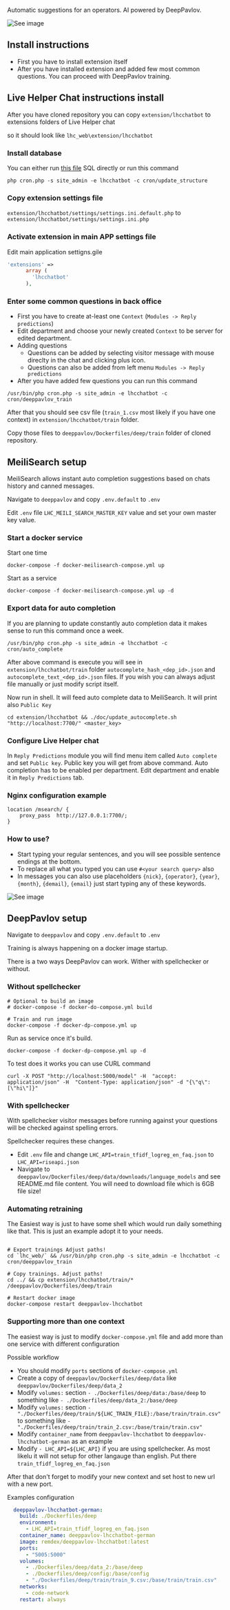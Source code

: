 Automatic suggestions for an operators. AI powered by DeepPavlov.

![See image](https://github.com/LiveHelperChat/lhc-chatbot/blob/master/extension/lhcchatbot/doc/quick-response.png?raw=true)

## Install instructions

* First you have to install extension itself
* After you have installed extension and added few most common questions. You can proceed with DeepPavlov training.

## Live Helper Chat instructions install

After you have cloned repository you can copy `extension/lhcchatbot` to extensions folders of Live Helper chat

so it should look like `lhc_web\extension/lhcchatbot`

### Install database

You can either run [this file](https://github.com/LiveHelperChat/lhc-chatbot/blob/master/extension/lhcchatbot/doc/install.sql) SQL directly or run this command

```shell
php cron.php -s site_admin -e lhcchatbot -c cron/update_structure
```

### Copy extension settings file

`extension/lhcchatbot/settings/settings.ini.default.php` to `extension/lhcchatbot/settings/settings.ini.php`

### Activate extension in main APP settings file

Edit main application settigns.gile

```php
'extensions' => 
      array (
        'lhcchatbot'
      ),
```

### Enter some common questions in back office

* First you have to create at-least one `Context` (`Modules -> Reply predictions`)
* Edit department and choose your newly created `Context` to be server for edited department.
* Adding questions
    * Questions can be added by selecting visitor message with mouse direclty in the chat and clicking plus icon.
    * Questions can also be added from left menu `Modules -> Reply predictions`
* After you have added few questions you can run this command

```shell
/usr/bin/php cron.php -s site_admin -e lhcchatbot -c cron/deeppavlov_train
```

After that you should see csv file (`train_1.csv` most likely if you have one context) in `extension/lhcchatbot/train` folder.

Copy those files to `deeppavlov/Dockerfiles/deep/train` folder of cloned repository.

## MeiliSearch setup

MeiliSearch allows instant auto completion suggestions based on chats history and canned messages.

Navigate to `deeppavlov` and copy `.env.default` to `.env`

Edit `.env` file `LHC_MEILI_SEARCH_MASTER_KEY` value and set your own master key value.

### Start a docker service

Start one time

```shell
docker-compose -f docker-meilisearch-compose.yml up
```

Start as a service

```shell
docker-compose -f docker-meilisearch-compose.yml up -d
```

### Export data for auto completion

If you are planning to update constantly auto completion data it makes sense to run this command once a week.

```shell
/usr/bin/php cron.php -s site_admin -e lhcchatbot -c cron/auto_complete
```

After above command is execute you will see in `extension/lhcchatbot/train` folder `autocomplete_hash_<dep_id>.json` and `autocomplete_text_<dep_id>.json` files. If you wish you can always adjust file manually or just modify script itself.

Now run in shell. It will feed auto complete data to MeiliSearch. It will print also `Public Key`

```shell
cd extension/lhcchatbot && ./doc/update_autocomplete.sh "http://localhost:7700/" <master_key>
```

### Configure Live Helper chat

In `Reply Predictions` module you will find menu item called `Auto complete` and set `Public key`. Public key you will get from above command. Auto completion has to be enabled per department. Edit department and enable it in `Reply Predictions` tab.

### Nginx configuration example

```apacheconf
location /msearch/ {
    proxy_pass  http://127.0.0.1:7700/;
}
```

### How to use?

* Start typing your regular sentences, and you will see possible sentence endings at the bottom.
* To replace all what you typed you can use `#<your search query>` also
* In messages you can also use placeholders `{nick}`, `{operator}`, `{year}`, `{month}`, `{demail}`, `{email}` just start typing any of these keywords.
  
![See image](https://github.com/LiveHelperChat/lhc-chatbot/blob/master/extension/lhcchatbot/doc/auto-complete.png?raw=true)

## DeepPavlov setup

Navigate to `deeppavlov` and copy `.env.default` to `.env`

Training is always happening on a docker image startup.

There is a two ways DeepPavlov can work. Wither with spellchecker or without.

### Without spellchecker

```shell
# Optional to build an image
# docker-compose -f docker-do-compose.yml build

# Train and run image
docker-compose -f docker-dp-compose.yml up
```

Run as service once it's build.

```shell
docker-compose -f docker-dp-compose.yml up -d
```

To test does it works you can use CURL command

```shell
curl -X POST "http://localhost:5000/model" -H  "accept: application/json" -H  "Content-Type: application/json" -d "{\"q\":[\"hi\"]}"
```

### With spellchecker

With spellchecker visitor messages before running against your questions will be checked against spelling errors.

Spellchecker requires these changes.

* Edit `.env` file and change `LHC_API=train_tfidf_logreg_en_faq.json` to `LHC_API=riseapi.json`
* Navigate to `deeppavlov/Dockerfiles/deep/data/downloads/language_models` and see README.md file content. You will need to download file which is 6GB file size!

### Automating retraining

The Easiest way is just to have some shell which would run daily something like that. This is just an example adopt it to your needs.

```shell

# Export trainings Adjust paths!
cd `lhc_web/` && /usr/bin/php cron.php -s site_admin -e lhcchatbot -c cron/deeppavlov_train

# Copy trainings. Adjust paths!
cd ../ && cp extension/lhcchatbot/train/* /deeppavlov/Dockerfiles/deep/train

# Restart docker image
docker-compose restart deeppavlov-lhcchatbot 
```

### Supporting more than one context

The easiest way is just to modify `docker-compose.yml` file and add more than one service with different configuration

Possible workflow

* You should modify `ports` sections of `docker-compose.yml`
* Create a copy of `deeppavlov/Dockerfiles/deep/data` like `deeppavlov/Dockerfiles/deep/data_2`
* Modify `volumes:` section `- ./Dockerfiles/deep/data:/base/deep` to something like `- ./Dockerfiles/deep/data_2:/base/deep`
* Modify `volumes:` section `- "./Dockerfiles/deep/train/${LHC_TRAIN_FILE}:/base/train/train.csv"` to something like `- "./Dockerfiles/deep/train/train_2.csv:/base/train/train.csv"`
* Modify `container_name` from `deeppavlov-lhcchatbot` to `deeppavlov-lhcchatbot-german` as an example
* Modify `- LHC_API=${LHC_API}` if you are using spellchecker. As most likelu it will not setup for other langauge than english. Put there `train_tfidf_logreg_en_faq.json`

After that don't forget to modify your new context and set host to new url with a new port.

Examples configuration

```yaml
  deeppavlov-lhcchatbot-german:
    build: ./Dockerfiles/deep
    environment:
      - LHC_API=train_tfidf_logreg_en_faq.json
    container_name: deeppavlov-lhcchatbot-german
    image: remdex/deeppavlov-lhcchatbot:latest
    ports:
      - "5005:5000"
    volumes:
      - ./Dockerfiles/deep/data_2:/base/deep
      - ./Dockerfiles/deep/config:/base/config
      - "./Dockerfiles/deep/train/train_9.csv:/base/train/train.csv"
    networks:
      - code-network
    restart: always
```
